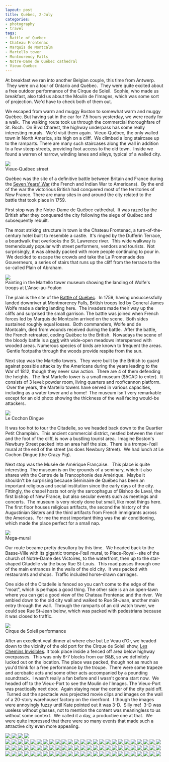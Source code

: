 ```yaml
---
layout: post
title: Québec, 2-July
categories:
- photography
- travel
tags:
- Battle of Québec
- Chateau Frontenac
- Marquis de Montcalm
- Martello tower
- Montmorency Falls
- Notre-Dame de Québec cathedral
- Vieux-Québec
---
```

At breakfast we ran into another Belgian couple, this time from Antwerp.  They were on a tour of Ontario and Québec.  They were quite excited about a free outdoor performance of the Cirque de Soleil.  Sophie, who made us breakfast, also told us about the Moulin de l'Images, which was some sort of projection. We'd have to check both of them out.

We escaped from warm and muggy Boston to somewhat warm and muggy Québec. But having sat in the car for 7.5 hours yesterday, we were ready for a walk.  The walking route took us through the commercial thoroughfare of St. Roch.  On Blvd Charest, the highway underpass has some really interesting murals.  We'd visit them again.  Vieux-Québec, the only walled town in North America, sits high on a cliff.  We climbed a long staircase up to the ramparts. There are many such staircases along the wall in addition to a few steep streets, providing foot access to the old town.  Inside we found a warren of narrow, winding lanes and alleys, typical of a walled city.

<img src="http://yentran.isamonkey.org/gallery/quebec-1/dsc_1994.jpg" />
<figcaption>Vieux-Québec street</figcaption>

Québec was the site of a definitive battle between Britain and France during the [Seven Years' War](http://en.wikipedia.org/wiki/Seven_Years%27_War) (the French and Indian War to Americans).  By the end of the war the victorious British had conquered most of the territories of New France. There are many sites in and around the city related to the battle that took place in 1759.

First stop was the Notre-Dame de Québec cathedral.  It was razed by the British after they conquered the city following the siege of Québec and subsequently rebuilt.

The most striking structure in town is the Chateau Frontenac, a turn-of-the-century hotel built to resemble a castle.  It's ringed by the Dufferin Terrace, a boardwalk that overlooks the St. Lawrence river.  This wide walkway is tremendously popular with street performers, vendors and tourists.  Not surprisingly, it was already packed with more people continuing to pour in.  We decided to escape the crowds and take the La Promenade des Gouverneurs, a series of stairs that runs up the cliff from the terrace to the so-called Plain of Abraham.

<img src="http://yentran.isamonkey.org/gallery/quebec-1/dsc_2048.jpg" />
<figcaption>Painting in the Martello tower museum showing the landing of Wolfe&#39;s troops at L&#39;Anse-au-Foulon</figcaption>

The plain is the site of the [Battle of Québec](http://en.wikipedia.org/wiki/Siege_of_Quebec).  In 1759, having unsuccessfully landed downriver at Montmorency Falls, British troops led by General James Wolfe made a daring landing here.  The invaders made their way up the cliffs and surprised the small garrison. The battle was joined when French forces led by Marquis de Montcalm arrived on the scene.  Both sides sustained roughly equal losses.  Both commanders, Wolfe and de Montcalm, died from wounds received during the battle.  After the battle, the French retreated, ceding Québec to the British.  Nowadays the scene of the bloody battle is a [park](http://fr.wikipedia.org/wiki/Parc_des_Champs-de-Bataille) with wide-open meadows interspersed with wooded areas. Numerous species of birds are known to frequent the areas.  Gentle footpaths through the woods provide respite from the sun.

Next stop was the Martello towers.  They were built by the British to guard against possible attacks by the Americans during the years leading to the War of 1812, though they never saw action.  There are 4 of them defending the heights.  The first Martello tower is a small museum ($5CAD to enter).  It consists of 3 level: powder room, living quarters and roof/cannon platform.  Over the years, the Martello towers have served in various capacities, including as a water tower and a home!  The museum isn't very remarkable except for an old photo showing the thickness of the wall facing would-be attackers.

<img src="http://yentran.isamonkey.org/gallery/quebec-1/dsc_2083.jpg" />
<figcaption>Le Cochon Dingue</figcaption>

It was too hot to tour the Citadelle, so we headed back down to the Quartier Petit Champlain.  This ancient commercial district, nestled between the river and the foot of the cliff, is now a bustling tourist area.  Imagine Boston's Newbury Street packed into an area half the size.  There is a trompe-l'œil mural at the end of the street (as does Newbury Street).  We had lunch at Le Cochon Dingue (the Crazy Pig).

Next stop was the Musée de Amérique Française.   This place is quite interesting. The museum is on the grounds of a seminary, which it also shares with the Centre de la Francophonie des Amérique.  Maybe it shouldn't be surprising because Séminaire de Québec has been an important religious and social institution since the early days of the city. Fittingly, the chapel hosts not only the sarcophagus of Bishop de Laval, the first bishop of New France, but also secular events such as meetings and concerts.  The museum is very nicely done but small, like most things here. The first floor houses religious artifacts, the second the history of the Augustinian Sisters and the third artifacts from French immigrants across the Americas.  For me the most important thing was the air conditioning, which made the place perfect for a small nap.

<img src="http://yentran.isamonkey.org/gallery/quebec-1/dsc_2177b.jpg" />
<figcaption>Mega-mural</figcaption>

Our route became pretty desultory by this time.  We headed back to the Basse-Ville with its gigantic trompe-l'œil mural, to Place-Royal--site of the church of Notre-Dame des Victoires, to the waterfront, then up to the star-shaped Citadelle via the busy Rue St-Louis.  This road passes through one of the main entrances in the walls of the old city.  It was packed with restaurants and shops.  Traffic included horse-drawn carriages.

One side of the Citadelle is fenced so you can't come to the edge of the "moat", which is perhaps a good thing. The other side is an an open-lawn where you can get a good view of the Chateau Frontenac and the river.  We ambled down to the old city wall and walked to Rue St-Jean, another main entry through the wall.  Through the ramparts of an old watch tower, we could see Rue St-Jean below, which was packed with pedestrians because it was closed to traffic.

<img src="http://yentran.isamonkey.org/gallery/quebec-1/dsc_2301.jpg" />
<figcaption>Cirque de Soleil performance</figcaption>

After an excellent veal dinner at where else but Le Veau d'Or, we headed down to the vicinity of the old port for the Cirque de Soleil show, [Les Chemins Invisibles](http://en.wikipedia.org/wiki/Les_Chemins_invisibles). It took place inside a fenced off area below highway overpasses.  This was only 6-7 blocks from our B&amp;B, so we definitely lucked out on the location. The place was packed, though not as much as you'd think for a free performance by the troupe.  There were some trapeze and acrobatic acts and some other acts accompanied by a pounding soundtrack.  I wasn't really a fan before and I wasn't gonna start now.  We headed off to the Vieux-Port to see the Moulin de l'Images. The Vieux-Port was practically next door.  Again staying near the center of the city paid off.  Turned out the spectacle was projected movie clips and images on the wall of a 20-story warehouse/ factory on the riverfront.  I though the images were annoyingly fuzzy until Kate pointed out it was 3-D.  Silly me!  3-D was useless without glasses, not to mention the content was meaningless to us without some context.  We called it a day, a productive one at that.  We were quite impressed that there were so many events that made such a attractive city even more appealing.

<div class="darkbox">
  <a href="http://yentran.isamonkey.org/gallery/quebec-1/dsc_1969.jpg" data-darkbox="">
    <img src="http://yentran.isamonkey.org/gallery/quebec-1/thumbs/dsc_1969.jpg" />
  </a>
  <a href="http://yentran.isamonkey.org/gallery/quebec-1/dsc_1987.jpg" data-darkbox="">
    <img src="http://yentran.isamonkey.org/gallery/quebec-1/thumbs/dsc_1987.jpg" />
  </a>
  <a href="http://yentran.isamonkey.org/gallery/quebec-1/dsc_1997.jpg" data-darkbox="">
    <img src="http://yentran.isamonkey.org/gallery/quebec-1/thumbs/dsc_1997.jpg" />
  </a>
  <a href="http://yentran.isamonkey.org/gallery/quebec-1/dsc_2002.jpg" data-darkbox="">
    <img src="http://yentran.isamonkey.org/gallery/quebec-1/thumbs/dsc_2002.jpg" />
  </a>
</div><!-- Darkbox -->
<div class="darkbox">
<a href="http://yentran.isamonkey.org/gallery/quebec-1/dsc_1969.jpg" data-darkbox="quebec-1">
  <img src="http://yentran.isamonkey.org/gallery/quebec-1/thumbs/dsc_1969.jpg" />
</a>
<a href="http://yentran.isamonkey.org/gallery/quebec-1/dsc_1981.jpg" data-darkbox="quebec-1">
  <img src="http://yentran.isamonkey.org/gallery/quebec-1/thumbs/dsc_1981.jpg" />
</a>
<a href="http://yentran.isamonkey.org/gallery/quebec-1/dsc_1987.jpg" data-darkbox="quebec-1">
  <img src="http://yentran.isamonkey.org/gallery/quebec-1/thumbs/dsc_1987.jpg" />
</a>
<a href="http://yentran.isamonkey.org/gallery/quebec-1/dsc_1997.jpg" data-darkbox="quebec-1">
  <img src="http://yentran.isamonkey.org/gallery/quebec-1/thumbs/dsc_1997.jpg" />
</a>
<a href="http://yentran.isamonkey.org/gallery/quebec-1/dsc_2002.jpg" data-darkbox="quebec-1">
  <img src="http://yentran.isamonkey.org/gallery/quebec-1/thumbs/dsc_2002.jpg" />
</a>
<a href="http://yentran.isamonkey.org/gallery/quebec-1/dsc_2004.jpg" data-darkbox="quebec-1">
  <img src="http://yentran.isamonkey.org/gallery/quebec-1/thumbs/dsc_2004.jpg" />
</a>
<a href="http://yentran.isamonkey.org/gallery/quebec-1/dsc_2006.jpg" data-darkbox="quebec-1">
  <img src="http://yentran.isamonkey.org/gallery/quebec-1/thumbs/dsc_2006.jpg" />
</a>
<a href="http://yentran.isamonkey.org/gallery/quebec-1/dsc_2011.jpg" data-darkbox="quebec-1">
  <img src="http://yentran.isamonkey.org/gallery/quebec-1/thumbs/dsc_2011.jpg" />
</a>
<a href="http://yentran.isamonkey.org/gallery/quebec-1/dsc_2015.jpg" data-darkbox="quebec-1">
  <img src="http://yentran.isamonkey.org/gallery/quebec-1/thumbs/dsc_2015.jpg" />
</a>
<a href="http://yentran.isamonkey.org/gallery/quebec-1/dsc_2023.jpg" data-darkbox="quebec-1">
  <img src="http://yentran.isamonkey.org/gallery/quebec-1/thumbs/dsc_2023.jpg" />
</a>
<a href="http://yentran.isamonkey.org/gallery/quebec-1/dsc_2035.jpg" data-darkbox="quebec-1">
  <img src="http://yentran.isamonkey.org/gallery/quebec-1/thumbs/dsc_2035.jpg" />
</a>
<a href="http://yentran.isamonkey.org/gallery/quebec-1/dsc_2038.jpg" data-darkbox="quebec-1">
  <img src="http://yentran.isamonkey.org/gallery/quebec-1/thumbs/dsc_2038.jpg" />
</a>
<a href="http://yentran.isamonkey.org/gallery/quebec-1/dsc_2049.jpg" data-darkbox="quebec-1">
  <img src="http://yentran.isamonkey.org/gallery/quebec-1/thumbs/dsc_2049.jpg" />
</a>
<a href="http://yentran.isamonkey.org/gallery/quebec-1/dsc_2053.jpg" data-darkbox="quebec-1">
  <img src="http://yentran.isamonkey.org/gallery/quebec-1/thumbs/dsc_2053.jpg" />
</a>
<a href="http://yentran.isamonkey.org/gallery/quebec-1/dsc_2055.jpg" data-darkbox="quebec-1">
  <img src="http://yentran.isamonkey.org/gallery/quebec-1/thumbs/dsc_2055.jpg" />
</a>
<a href="http://yentran.isamonkey.org/gallery/quebec-1/dsc_2061.jpg" data-darkbox="quebec-1">
  <img src="http://yentran.isamonkey.org/gallery/quebec-1/thumbs/dsc_2061.jpg" />
</a>
<a href="http://yentran.isamonkey.org/gallery/quebec-1/dsc_2067.jpg" data-darkbox="quebec-1">
  <img src="http://yentran.isamonkey.org/gallery/quebec-1/thumbs/dsc_2067.jpg" />
</a>
<a href="http://yentran.isamonkey.org/gallery/quebec-1/dsc_2077.jpg" data-darkbox="quebec-1">
  <img src="http://yentran.isamonkey.org/gallery/quebec-1/thumbs/dsc_2077.jpg" />
</a>
<a href="http://yentran.isamonkey.org/gallery/quebec-1/dsc_2080.jpg" data-darkbox="quebec-1">
  <img src="http://yentran.isamonkey.org/gallery/quebec-1/thumbs/dsc_2080.jpg" />
</a>
<a href="http://yentran.isamonkey.org/gallery/quebec-1/dsc_2087.jpg" data-darkbox="quebec-1">
  <img src="http://yentran.isamonkey.org/gallery/quebec-1/thumbs/dsc_2087.jpg" />
</a>
<a href="http://yentran.isamonkey.org/gallery/quebec-1/dsc_2088.jpg" data-darkbox="quebec-1">
  <img src="http://yentran.isamonkey.org/gallery/quebec-1/thumbs/dsc_2088.jpg" />
</a>
<a href="http://yentran.isamonkey.org/gallery/quebec-1/dsc_2095.jpg" data-darkbox="quebec-1">
  <img src="http://yentran.isamonkey.org/gallery/quebec-1/thumbs/dsc_2095.jpg" />
</a>
<a href="http://yentran.isamonkey.org/gallery/quebec-1/dsc_2097.jpg" data-darkbox="quebec-1">
  <img src="http://yentran.isamonkey.org/gallery/quebec-1/thumbs/dsc_2097.jpg" />
</a>
<a href="http://yentran.isamonkey.org/gallery/quebec-1/dsc_2099.jpg" data-darkbox="quebec-1">
  <img src="http://yentran.isamonkey.org/gallery/quebec-1/thumbs/dsc_2099.jpg" />
</a>
<a href="http://yentran.isamonkey.org/gallery/quebec-1/dsc_2102.jpg" data-darkbox="quebec-1">
  <img src="http://yentran.isamonkey.org/gallery/quebec-1/thumbs/dsc_2102.jpg" />
</a>
<a href="http://yentran.isamonkey.org/gallery/quebec-1/dsc_2104.jpg" data-darkbox="quebec-1">
  <img src="http://yentran.isamonkey.org/gallery/quebec-1/thumbs/dsc_2104.jpg" />
</a>
<a href="http://yentran.isamonkey.org/gallery/quebec-1/dsc_2106.jpg" data-darkbox="quebec-1">
  <img src="http://yentran.isamonkey.org/gallery/quebec-1/thumbs/dsc_2106.jpg" />
</a>
<a href="http://yentran.isamonkey.org/gallery/quebec-1/dsc_2107.jpg" data-darkbox="quebec-1">
  <img src="http://yentran.isamonkey.org/gallery/quebec-1/thumbs/dsc_2107.jpg" />
</a>
<a href="http://yentran.isamonkey.org/gallery/quebec-1/dsc_2114.jpg" data-darkbox="quebec-1">
  <img src="http://yentran.isamonkey.org/gallery/quebec-1/thumbs/dsc_2114.jpg" />
</a>
<a href="http://yentran.isamonkey.org/gallery/quebec-1/dsc_2119.jpg" data-darkbox="quebec-1">
  <img src="http://yentran.isamonkey.org/gallery/quebec-1/thumbs/dsc_2119.jpg" />
</a>
<a href="http://yentran.isamonkey.org/gallery/quebec-1/dsc_2124.jpg" data-darkbox="quebec-1">
  <img src="http://yentran.isamonkey.org/gallery/quebec-1/thumbs/dsc_2124.jpg" />
</a>
<a href="http://yentran.isamonkey.org/gallery/quebec-1/dsc_2126.jpg" data-darkbox="quebec-1">
  <img src="http://yentran.isamonkey.org/gallery/quebec-1/thumbs/dsc_2126.jpg" />
</a>
<a href="http://yentran.isamonkey.org/gallery/quebec-1/dsc_2127.jpg" data-darkbox="quebec-1">
  <img src="http://yentran.isamonkey.org/gallery/quebec-1/thumbs/dsc_2127.jpg" />
</a>
<a href="http://yentran.isamonkey.org/gallery/quebec-1/dsc_2128.jpg" data-darkbox="quebec-1">
  <img src="http://yentran.isamonkey.org/gallery/quebec-1/thumbs/dsc_2128.jpg" />
</a>
<a href="http://yentran.isamonkey.org/gallery/quebec-1/dsc_2139.jpg" data-darkbox="quebec-1">
  <img src="http://yentran.isamonkey.org/gallery/quebec-1/thumbs/dsc_2139.jpg" />
</a>
<a href="http://yentran.isamonkey.org/gallery/quebec-1/dsc_2145.jpg" data-darkbox="quebec-1">
  <img src="http://yentran.isamonkey.org/gallery/quebec-1/thumbs/dsc_2145.jpg" />
</a>
<a href="http://yentran.isamonkey.org/gallery/quebec-1/dsc_2147.jpg" data-darkbox="quebec-1">
  <img src="http://yentran.isamonkey.org/gallery/quebec-1/thumbs/dsc_2147.jpg" />
</a>
<a href="http://yentran.isamonkey.org/gallery/quebec-1/dsc_2148.jpg" data-darkbox="quebec-1">
  <img src="http://yentran.isamonkey.org/gallery/quebec-1/thumbs/dsc_2148.jpg" />
</a>
<a href="http://yentran.isamonkey.org/gallery/quebec-1/dsc_2149.jpg" data-darkbox="quebec-1">
  <img src="http://yentran.isamonkey.org/gallery/quebec-1/thumbs/dsc_2149.jpg" />
</a>
<a href="http://yentran.isamonkey.org/gallery/quebec-1/dsc_2153.jpg" data-darkbox="quebec-1">
  <img src="http://yentran.isamonkey.org/gallery/quebec-1/thumbs/dsc_2153.jpg" />
</a>
<a href="http://yentran.isamonkey.org/gallery/quebec-1/dsc_2161.jpg" data-darkbox="quebec-1">
  <img src="http://yentran.isamonkey.org/gallery/quebec-1/thumbs/dsc_2161.jpg" />
</a>
<a href="http://yentran.isamonkey.org/gallery/quebec-1/dsc_2163.jpg" data-darkbox="quebec-1">
  <img src="http://yentran.isamonkey.org/gallery/quebec-1/thumbs/dsc_2163.jpg" />
</a>
<a href="http://yentran.isamonkey.org/gallery/quebec-1/dsc_2179.jpg" data-darkbox="quebec-1">
  <img src="http://yentran.isamonkey.org/gallery/quebec-1/thumbs/dsc_2179.jpg" />
</a>
<a href="http://yentran.isamonkey.org/gallery/quebec-1/dsc_2180.jpg" data-darkbox="quebec-1">
  <img src="http://yentran.isamonkey.org/gallery/quebec-1/thumbs/dsc_2180.jpg" />
</a>
<a href="http://yentran.isamonkey.org/gallery/quebec-1/dsc_2184.jpg" data-darkbox="quebec-1">
  <img src="http://yentran.isamonkey.org/gallery/quebec-1/thumbs/dsc_2184.jpg" />
</a>
<a href="http://yentran.isamonkey.org/gallery/quebec-1/dsc_2186.jpg" data-darkbox="quebec-1">
  <img src="http://yentran.isamonkey.org/gallery/quebec-1/thumbs/dsc_2186.jpg" />
</a>
<a href="http://yentran.isamonkey.org/gallery/quebec-1/dsc_2191.jpg" data-darkbox="quebec-1">
  <img src="http://yentran.isamonkey.org/gallery/quebec-1/thumbs/dsc_2191.jpg" />
</a>
<a href="http://yentran.isamonkey.org/gallery/quebec-1/dsc_2192.jpg" data-darkbox="quebec-1">
  <img src="http://yentran.isamonkey.org/gallery/quebec-1/thumbs/dsc_2192.jpg" />
</a>
<a href="http://yentran.isamonkey.org/gallery/quebec-1/dsc_2200.jpg" data-darkbox="quebec-1">
  <img src="http://yentran.isamonkey.org/gallery/quebec-1/thumbs/dsc_2200.jpg" />
</a>
<a href="http://yentran.isamonkey.org/gallery/quebec-1/dsc_2204.jpg" data-darkbox="quebec-1">
  <img src="http://yentran.isamonkey.org/gallery/quebec-1/thumbs/dsc_2204.jpg" />
</a>
<a href="http://yentran.isamonkey.org/gallery/quebec-1/dsc_2209.jpg" data-darkbox="quebec-1">
  <img src="http://yentran.isamonkey.org/gallery/quebec-1/thumbs/dsc_2209.jpg" />
</a>
<a href="http://yentran.isamonkey.org/gallery/quebec-1/dsc_2222.jpg" data-darkbox="quebec-1">
  <img src="http://yentran.isamonkey.org/gallery/quebec-1/thumbs/dsc_2222.jpg" />
</a>
<a href="http://yentran.isamonkey.org/gallery/quebec-1/dsc_2224.jpg" data-darkbox="quebec-1">
  <img src="http://yentran.isamonkey.org/gallery/quebec-1/thumbs/dsc_2224.jpg" />
</a>
<a href="http://yentran.isamonkey.org/gallery/quebec-1/dsc_2225.jpg" data-darkbox="quebec-1">
  <img src="http://yentran.isamonkey.org/gallery/quebec-1/thumbs/dsc_2225.jpg" />
</a>
<a href="http://yentran.isamonkey.org/gallery/quebec-1/dsc_2227.jpg" data-darkbox="quebec-1">
  <img src="http://yentran.isamonkey.org/gallery/quebec-1/thumbs/dsc_2227.jpg" />
</a>
<a href="http://yentran.isamonkey.org/gallery/quebec-1/dsc_2233.jpg" data-darkbox="quebec-1">
  <img src="http://yentran.isamonkey.org/gallery/quebec-1/thumbs/dsc_2233.jpg" />
</a>
<a href="http://yentran.isamonkey.org/gallery/quebec-1/dsc_2234.jpg" data-darkbox="quebec-1">
  <img src="http://yentran.isamonkey.org/gallery/quebec-1/thumbs/dsc_2234.jpg" />
</a>
<a href="http://yentran.isamonkey.org/gallery/quebec-1/dsc_2235.jpg" data-darkbox="quebec-1">
  <img src="http://yentran.isamonkey.org/gallery/quebec-1/thumbs/dsc_2235.jpg" />
</a>
<a href="http://yentran.isamonkey.org/gallery/quebec-1/dsc_2237.jpg" data-darkbox="quebec-1">
  <img src="http://yentran.isamonkey.org/gallery/quebec-1/thumbs/dsc_2237.jpg" />
</a>
<a href="http://yentran.isamonkey.org/gallery/quebec-1/dsc_2240.jpg" data-darkbox="quebec-1">
  <img src="http://yentran.isamonkey.org/gallery/quebec-1/thumbs/dsc_2240.jpg" />
</a>
<a href="http://yentran.isamonkey.org/gallery/quebec-1/dsc_2242.jpg" data-darkbox="quebec-1">
  <img src="http://yentran.isamonkey.org/gallery/quebec-1/thumbs/dsc_2242.jpg" />
</a>
<a href="http://yentran.isamonkey.org/gallery/quebec-1/dsc_2246.jpg" data-darkbox="quebec-1">
  <img src="http://yentran.isamonkey.org/gallery/quebec-1/thumbs/dsc_2246.jpg" />
</a>
<a href="http://yentran.isamonkey.org/gallery/quebec-1/dsc_2248.jpg" data-darkbox="quebec-1">
  <img src="http://yentran.isamonkey.org/gallery/quebec-1/thumbs/dsc_2248.jpg" />
</a>
<a href="http://yentran.isamonkey.org/gallery/quebec-1/dsc_2249.jpg" data-darkbox="quebec-1">
  <img src="http://yentran.isamonkey.org/gallery/quebec-1/thumbs/dsc_2249.jpg" />
</a>
<a href="http://yentran.isamonkey.org/gallery/quebec-1/dsc_2250.jpg" data-darkbox="quebec-1">
  <img src="http://yentran.isamonkey.org/gallery/quebec-1/thumbs/dsc_2250.jpg" />
</a>
<a href="http://yentran.isamonkey.org/gallery/quebec-1/dsc_2256.jpg" data-darkbox="quebec-1">
  <img src="http://yentran.isamonkey.org/gallery/quebec-1/thumbs/dsc_2256.jpg" />
</a>
<a href="http://yentran.isamonkey.org/gallery/quebec-1/dsc_2261.jpg" data-darkbox="quebec-1">
  <img src="http://yentran.isamonkey.org/gallery/quebec-1/thumbs/dsc_2261.jpg" />
</a>
<a href="http://yentran.isamonkey.org/gallery/quebec-1/dsc_2264.jpg" data-darkbox="quebec-1">
  <img src="http://yentran.isamonkey.org/gallery/quebec-1/thumbs/dsc_2264.jpg" />
</a>
<a href="http://yentran.isamonkey.org/gallery/quebec-1/dsc_2272.jpg" data-darkbox="quebec-1">
  <img src="http://yentran.isamonkey.org/gallery/quebec-1/thumbs/dsc_2272.jpg" />
</a>
<a href="http://yentran.isamonkey.org/gallery/quebec-1/dsc_2273.jpg" data-darkbox="quebec-1">
  <img src="http://yentran.isamonkey.org/gallery/quebec-1/thumbs/dsc_2273.jpg" />
</a>
<a href="http://yentran.isamonkey.org/gallery/quebec-1/dsc_2274.jpg" data-darkbox="quebec-1">
  <img src="http://yentran.isamonkey.org/gallery/quebec-1/thumbs/dsc_2274.jpg" />
</a>
<a href="http://yentran.isamonkey.org/gallery/quebec-1/dsc_2288.jpg" data-darkbox="quebec-1">
  <img src="http://yentran.isamonkey.org/gallery/quebec-1/thumbs/dsc_2288.jpg" />
</a>
<a href="http://yentran.isamonkey.org/gallery/quebec-1/dsc_2294.jpg" data-darkbox="quebec-1">
  <img src="http://yentran.isamonkey.org/gallery/quebec-1/thumbs/dsc_2294.jpg" />
</a>
<a href="http://yentran.isamonkey.org/gallery/quebec-1/dsc_2369.jpg" data-darkbox="quebec-1">
  <img src="http://yentran.isamonkey.org/gallery/quebec-1/thumbs/dsc_2369.jpg" />
</a>
<a href="http://yentran.isamonkey.org/gallery/quebec-1/dsc_2373.jpg" data-darkbox="quebec-1">
  <img src="http://yentran.isamonkey.org/gallery/quebec-1/thumbs/dsc_2373.jpg" />
</a>

</div>
<!-- End darkbox -->